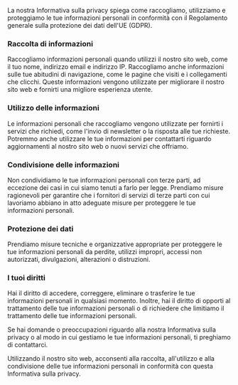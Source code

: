 La nostra Informativa sulla privacy spiega come raccogliamo, utilizziamo e proteggiamo le tue informazioni personali in conformità con il Regolamento generale sulla protezione dei dati dell'UE (GDPR).

### Raccolta di informazioni

Raccogliamo informazioni personali quando utilizzi il nostro sito web, come il tuo nome, indirizzo email e indirizzo IP. 
Raccogliamo anche informazioni sulle tue abitudini di navigazione, come le pagine che visiti e i collegamenti che clicchi. 
Queste informazioni vengono utilizzate per migliorare il nostro sito web e fornirti una migliore esperienza utente.

### Utilizzo delle informazioni

Le informazioni personali che raccogliamo vengono utilizzate per fornirti i servizi che richiedi, come l'invio di newsletter o la risposta alle tue richieste. Potremmo anche utilizzare le tue informazioni per contattarti riguardo aggiornamenti al nostro sito web o nuovi servizi che offriamo.

### Condivisione delle informazioni

Non condividiamo le tue informazioni personali con terze parti, ad eccezione dei casi in cui siamo tenuti a farlo per legge. 
Prendiamo misure ragionevoli per garantire che i fornitori di servizi di terze parti con cui lavoriamo abbiano in atto adeguate misure per proteggere le tue informazioni personali.

### Protezione dei dati

Prendiamo misure tecniche e organizzative appropriate per proteggere le tue informazioni personali da perdite, utilizzi impropri, accessi non autorizzati, divulgazioni, alterazioni o distruzioni.

### I tuoi diritti

Hai il diritto di accedere, correggere, eliminare o trasferire le tue informazioni personali in qualsiasi momento.
Inoltre, hai il diritto di opporti al trattamento delle tue informazioni personali o di richiedere che limitiamo il trattamento delle tue informazioni personali.

Se hai domande o preoccupazioni riguardo alla nostra Informativa sulla privacy o al modo in cui gestiamo le tue informazioni personali, ti preghiamo di contattarci.

Utilizzando il nostro sito web, acconsenti alla raccolta, all'utilizzo e alla condivisione delle tue informazioni personali in conformità con questa Informativa sulla privacy.
